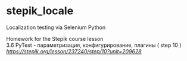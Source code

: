 # stepik_locale
Localization testing via Selenium Python

Homework for the Stepik course lesson <br>
 3.6 PyTest - параметризация, конфигурирование, плагины ( step 10 ) <br>
*<https://stepik.org/lesson/237240/step/10?unit=209628>*

